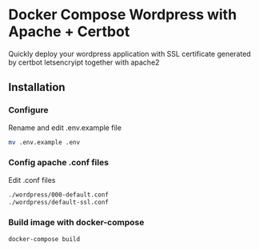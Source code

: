 # Docker Compose Wordpress with Apache + Certbot
Quickly deploy your wordpress application with SSL certificate generated by certbot letsencryipt together with apache2

## Installation

### Configure

Rename and edit .env.example file

```bash
mv .env.example .env
```

### Config apache .conf files

Edit .conf files

```bash
./wordpress/000-default.conf
./wordpress/default-ssl.conf
```

### Build image with docker-compose

```bash
docker-compose build
```
